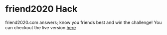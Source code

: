 # friend2020 Hack

friend2020.com answers; know you friends best and win the challenge!
You can checkout the live version [here](https://friend2020-jobinfind.fandogh.cloud)
